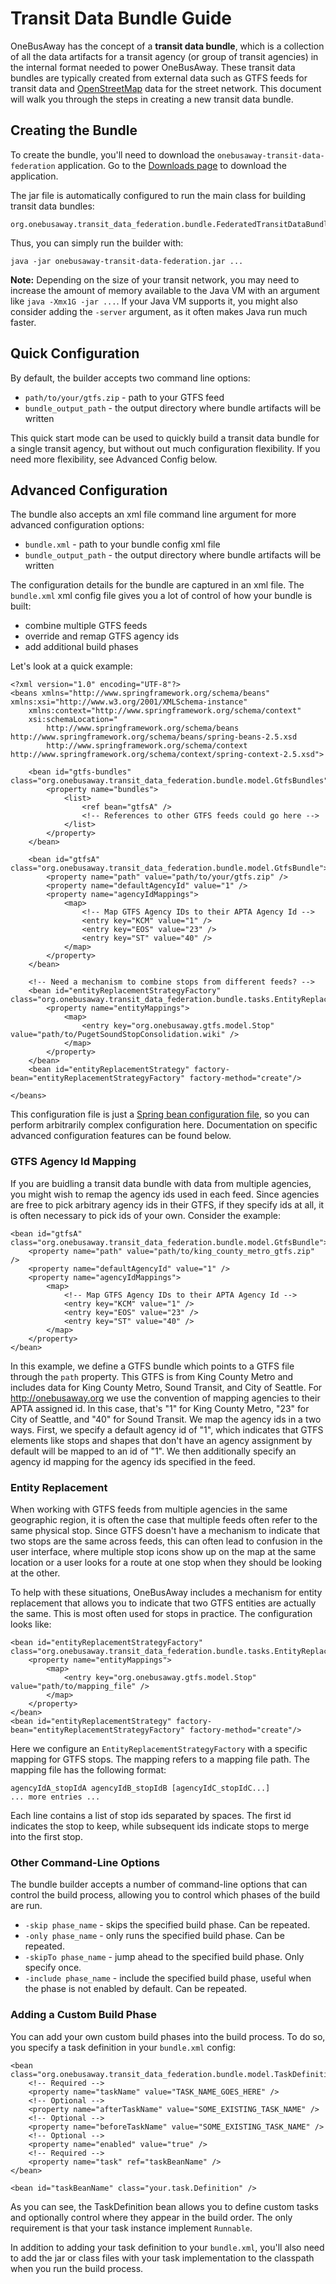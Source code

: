 # Transit Data Bundle Guide

OneBusAway has the concept of a **transit data bundle**, which is a collection of all the data artifacts for a transit
agency (or group of transit agencies) in the internal format needed to power OneBusAway.  These transit data bundles
are typically created from external data such as GTFS feeds for transit data and [OpenStreetMap](./open-street-map.html)
data for the street network.  This document will walk you through the steps in creating a new transit data bundle.

## Creating the Bundle

To create the bundle, you'll need to download the `onebusaway-transit-data-federation` application.  Go to the
[Downloads page](../downloads.html) to download the application. 
  
The jar file is automatically configured to run the main class for building transit data bundles:

~~~
org.onebusaway.transit_data_federation.bundle.FederatedTransitDataBundleCreatorMain
~~~

Thus, you can simply run the builder with:
  
~~~
java -jar onebusaway-transit-data-federation.jar ...
~~~

**Note:** Depending on the size of your transit network, you may need to increase the amount of memory available to the
Java VM with an argument like `java -Xmx1G -jar ...`.  If your Java VM supports it, you might also consider adding the
`-server` argument, as it often makes Java run much faster.

## Quick Configuration

By default, the builder accepts two command line options:

* `path/to/your/gtfs.zip` - path to your GTFS feed
* `bundle_output_path` - the output directory where bundle artifacts will be written

This quick start mode can be used to quickly build a transit data bundle for a single transit agency, but without out
much configuration flexibility.  If you need more flexibility, see Advanced Config below.

## Advanced Configuration

The bundle also accepts an xml file command line argument for more advanced configuration options:

* `bundle.xml` - path to your bundle config xml file
* `bundle_output_path` - the output directory where bundle artifacts will be written
  
The configuration details for the bundle are captured in an xml file.  The `bundle.xml` xml config file gives you a lot
of control of how your bundle is built:

* combine multiple GTFS feeds
* override and remap GTFS agency ids
* add additional build phases

Let's look at a quick example:

~~~
<?xml version="1.0" encoding="UTF-8"?>
<beans xmlns="http://www.springframework.org/schema/beans" xmlns:xsi="http://www.w3.org/2001/XMLSchema-instance"
    xmlns:context="http://www.springframework.org/schema/context"
    xsi:schemaLocation="
        http://www.springframework.org/schema/beans http://www.springframework.org/schema/beans/spring-beans-2.5.xsd
        http://www.springframework.org/schema/context http://www.springframework.org/schema/context/spring-context-2.5.xsd">

    <bean id="gtfs-bundles" class="org.onebusaway.transit_data_federation.bundle.model.GtfsBundles">
        <property name="bundles">
            <list>
                <ref bean="gtfsA" />
                <!-- References to other GTFS feeds could go here -->
            </list>
        </property>
    </bean>

    <bean id="gtfsA" class="org.onebusaway.transit_data_federation.bundle.model.GtfsBundle">
        <property name="path" value="path/to/your/gtfs.zip" />
        <property name="defaultAgencyId" value="1" />
        <property name="agencyIdMappings">
            <map>
                <!-- Map GTFS Agency IDs to their APTA Agency Id -->
                <entry key="KCM" value="1" />
                <entry key="EOS" value="23" />
                <entry key="ST" value="40" />
            </map>
        </property>
    </bean>

    <!-- Need a mechanism to combine stops from different feeds? -->
    <bean id="entityReplacementStrategyFactory" class="org.onebusaway.transit_data_federation.bundle.tasks.EntityReplacementStrategyFactory">
        <property name="entityMappings">
            <map>
                <entry key="org.onebusaway.gtfs.model.Stop" value="path/to/PugetSoundStopConsolidation.wiki" />
            </map>
        </property>
    </bean>
    <bean id="entityReplacementStrategy" factory-bean="entityReplacementStrategyFactory" factory-method="create"/>
 
</beans>
~~~

This configuration file is just a [Spring bean configuration file](http://static.springsource.org/spring/docs/3.0.x/spring-framework-reference/html/beans.html),
so you can perform arbitrarily complex configuration here.  Documentation on specific advanced configuration features
can be found below.

### GTFS Agency Id Mapping

If you are buidling a transit data bundle with data from multiple agencies, you might wish to remap the agency ids
used in each feed.  Since agencies are free to pick arbitrary agency ids in their GTFS, if they specify ids at all, it
is often necessary to pick ids of your own.  Consider the example:

~~~
<bean id="gtfsA" class="org.onebusaway.transit_data_federation.bundle.model.GtfsBundle">
    <property name="path" value="path/to/king_county_metro_gtfs.zip" />
    <property name="defaultAgencyId" value="1" />
    <property name="agencyIdMappings">
        <map>
            <!-- Map GTFS Agency IDs to their APTA Agency Id -->
            <entry key="KCM" value="1" />
            <entry key="EOS" value="23" />
            <entry key="ST" value="40" />
        </map>
    </property>
</bean>
~~~

In this example, we define a GTFS bundle which points to a GTFS file through the `path` property.  This GTFS is from
King County Metro and includes data for King County Metro, Sound Transit, and City of Seattle.  For http://onebusaway.org
we use the convention of mapping agencies to their APTA assigned id.  In this case, that's "1" for King County Metro,
"23" for City of Seattle, and "40" for Sound Transit.  We map the agency ids in a two ways.  First, we specify a default
agency id of "1", which indicates that GTFS elements like stops and shapes that don't have an agency assignment by
default will be mapped to an id of "1".  We then additionally specify an agency id mapping for the agency ids specified
in the feed.

### Entity Replacement

When working with GTFS feeds from multiple agencies in the same geographic region, it is often the case that multiple
feeds often refer to the same physical stop.  Since GTFS doesn't have a mechanism to indicate that two stops are the
same across feeds, this can often lead to confusion in the user interface, where multiple stop icons show up on the map
at the same location or a user looks for a route at one stop when they should be looking at the other.

To help with these situations, OneBusAway includes a mechanism for entity replacement that allows you to indicate that
two GTFS entities are actually the same.  This is most often used for stops in practice.  The configuration looks like:

~~~
<bean id="entityReplacementStrategyFactory" class="org.onebusaway.transit_data_federation.bundle.tasks.EntityReplacementStrategyFactory">
    <property name="entityMappings">
        <map>
            <entry key="org.onebusaway.gtfs.model.Stop" value="path/to/mapping_file" />
        </map>
    </property>
</bean>
<bean id="entityReplacementStrategy" factory-bean="entityReplacementStrategyFactory" factory-method="create"/>
~~~

Here we configure an `EntityReplacementStrategyFactory` with a specific mapping for GTFS stops.  The mapping refers
to a mapping file path.  The mapping file has the following format:

~~~
agencyIdA_stopIdA agencyIdB_stopIdB [agencyIdC_stopIdC...]
... more entries ...
~~~

Each line contains a list of stop ids separated by spaces.  The first id indicates the stop to keep, while subsequent
ids indicate stops to merge into the first stop.
 
### Other Command-Line Options

The bundle builder accepts a number of command-line options that can control the build process, allowing you to control
which phases of the build are run.

* `-skip phase_name` - skips the specified build phase.  Can be repeated.
* `-only phase_name` - only runs the specified build phase.  Can be repeated.
* `-skipTo phase_name` - jump ahead to the specified build phase.  Only specify once.
* `-include phase_name` - include the specified build phase, useful when the phase is not enabled by default.  Can be repeated.

### Adding a Custom Build Phase

You can add your own custom build phases into the build process.  To do so, you specify a task definition in your
`bundle.xml` config:

~~~
<bean class="org.onebusaway.transit_data_federation.bundle.model.TaskDefinition">
    <!-- Required -->
    <property name="taskName" value="TASK_NAME_GOES_HERE" />
    <!-- Optional -->
    <property name="afterTaskName" value="SOME_EXISTING_TASK_NAME" />
    <!-- Optional -->
    <property name="beforeTaskName" value="SOME_EXISTING_TASK_NAME" />
    <!-- Optional -->
    <property name="enabled" value="true" />
    <!-- Required -->
    <property name="task" ref="taskBeanName" />
</bean>

<bean id="taskBeanName" class="your.task.Definition" />
~~~

As you can see, the TaskDefinition bean allows you to define custom tasks and optionally control where they appear
in the build order.  The only requirement is that your task instance implement `Runnable`.

In addition to adding your task definition to your `bundle.xml`, you'll also need to add the jar or class files with
your task implementation to the classpath when you run the build process.
